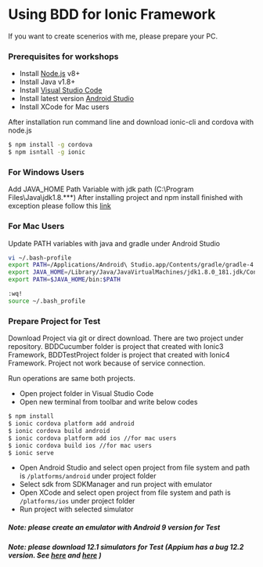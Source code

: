 # Using BDD for Ionic Framework

If you want to create scenerios with me, please prepare your PC.
### Prerequisites for workshops
  - Install [Node.js](https://nodejs.org/) v8+ 
  - Install Java v1.8+ 
  - Install [Visual Studio Code](https://code.visualstudio.com/Download) 
  - Install latest version [Android Studio](https://developer.android.com/studio/?gclid=CjwKCAjwqLblBRBYEiwAV3pCJvpciscp5_gf89SYQAJQv-LMszo8zS7Cq4t0Snf0qtSPrwHCsWg-3RoCJCAQAvD_BwE) 
  - Install XCode for Mac users

After installation run command line and download ionic-cli and cordova with node.js
```sh
$ npm install -g cordova
$ npm isntall -g ionic
```

### For Windows Users
Add JAVA_HOME Path Variable with jdk path (C:\Program Files\Java\jdk1.8.***)
After installing project and npm install finished with exception please follow this [link](https://catalin.me/how-to-fix-node-js-gyp-err-cant-find-python-executable-python-on-windows/)

### For Mac Users
Update PATH variables with java and gradle under Android Studio 
```sh
vi ~/.bash-profile
export PATH=/Applications/Android\ Studio.app/Contents/gradle/gradle-4.10.1/bin/:$PATH
export JAVA_HOME=/Library/Java/JavaVirtualMachines/jdk1.8.0_181.jdk/Contents/Home
export PATH=$JAVA_HOME/bin:$PATH

:wq!
source ~/.bash_profile
```
### Prepare Project for Test
Download Project via git or direct download. There are two project under repository. BDDCucumber folder is project that created with Ionic3 Framework, BDDTestProject folder is project that created with Ionic4 Framework. 
Project not work because of service connection.

Run operations are same both projects. 
  - Open project folder in Visual Studio Code 
  - Open new  terminal from toolbar and write below codes
```sh
$ npm install
$ ionic cordova platform add android
$ ionic cordova build android
$ ionic cordova platform add ios //for mac users
$ ionic cordova build ios //for mac users
$ ionic serve
```
 - Open Android Studio and select open project from file system and path is `/platforms/android` under project folder
 - Select sdk from SDKManager and run project with emulator
 - Open XCode and select open project from file system and path is `/platforms/ios` under project folder
 - Run project with selected simulator

##### Note: please create an emulator with Android 9 version for Test
##### Note: please download 12.1 simulators for Test (Appium has a bug 12.2 version. See [ here](https://github.com/appium/appium-xcuitest-driver/pull/918) and [here](https://github.com/appium/appium/issues/12398) )
